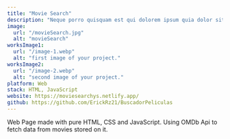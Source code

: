 ```yaml
---
title: "Movie Search"
description: "Neque porro quisquam est qui dolorem ipsum quia dolor sit amet, consectetur, adipisci"
image:
  url: "/movieSearch.jpg"
  alt: "movieSearch"
worksImage1:
  url: "/image-1.webp"
  alt: "first image of your project."
worksImage2:
  url: "/image-2.webp"
  alt: "second image of your project."
platform: Web
stack: HTML, JavaScript
website: https://moviesearchys.netlify.app/
github: https://github.com/ErickRz21/BuscadorPeliculas
---
```


Web Page made with pure HTML, CSS and JavaScript. Using OMDb Api to fetch data from movies stored on it.
